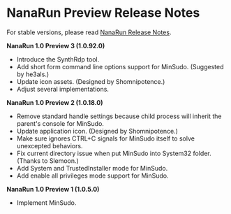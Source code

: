 ﻿# NanaRun Preview Release Notes

For stable versions, please read [NanaRun Release Notes](ReleaseNotes.md).

**NanaRun 1.0 Preview 3 (1.0.92.0)**

- Introduce the SynthRdp tool.
- Add short form command line options support for MinSudo. (Suggested by
  he3als.)
- Update icon assets. (Designed by Shomnipotence.)
- Adjust several implementations.

**NanaRun 1.0 Preview 2 (1.0.18.0)**

- Remove standard handle settings because child process will inherit the 
  parent's console for MinSudo.
- Update application icon. (Designed by Shomnipotence.)
- Make sure ignores CTRL+C signals for MinSudo itself to solve unexcepted
  behaviors.
- Fix current directory issue when put MinSudo into System32 folder. (Thanks to
  Slemoon.)
- Add System and TrustedInstaller mode for MinSudo.
- Add enable all privileges mode support for MinSudo.

**NanaRun 1.0 Preview 1 (1.0.5.0)**

- Implement MinSudo.
